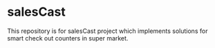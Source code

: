 # salesCast
This repository is for salesCast project which implements solutions for smart check out counters in super market.
